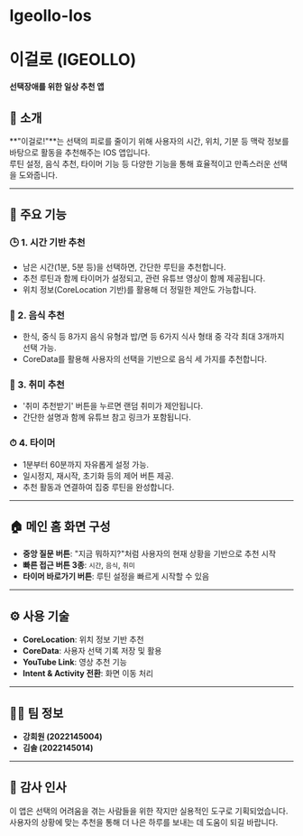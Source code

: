 # Igeollo-Ios

# 이걸로 (IGEOLLO)

**선택장애를 위한 일상 추천 앱**

## 📱 소개

**"이걸로!"**는 선택의 피로를 줄이기 위해 사용자의 시간, 위치, 기분 등 맥락 정보를 바탕으로 활동을 추천해주는 IOS 앱입니다.  
루틴 설정, 음식 추천, 타이머 기능 등 다양한 기능을 통해 효율적이고 만족스러운 선택을 도와줍니다.

---

## 🧠 주요 기능

### 🕒 1. 시간 기반 추천
- 남은 시간(1분, 5분 등)을 선택하면, 간단한 루틴을 추천합니다.
- 추천 루틴과 함께 타이머가 설정되고, 관련 유튜브 영상이 함께 제공됩니다.
- 위치 정보(CoreLocation 기반)를 활용해 더 정밀한 제안도 가능합니다.

### 🍱 2. 음식 추천
- 한식, 중식 등 8가지 음식 유형과 밥/면 등 6가지 식사 형태 중 각각 최대 3개까지 선택 가능.
- CoreData를 활용해 사용자의 선택을 기반으로 음식 세 가지를 추천합니다.

### 🎨 3. 취미 추천
- '취미 추천받기' 버튼을 누르면 랜덤 취미가 제안됩니다.
- 간단한 설명과 함께 유튜브 참고 링크가 포함됩니다.

### ⏱ 4. 타이머
- 1분부터 60분까지 자유롭게 설정 가능.
- 일시정지, 재시작, 초기화 등의 제어 버튼 제공.
- 추천 활동과 연결하여 집중 루틴을 완성합니다.

---

## 🏠 메인 홈 화면 구성

- **중앙 질문 버튼**: "지금 뭐하지?"처럼 사용자의 현재 상황을 기반으로 추천 시작
- **빠른 접근 버튼 3종**: `시간`, `음식`, `취미`
- **타이머 바로가기 버튼**: 루틴 설정을 빠르게 시작할 수 있음

---

## ⚙️ 사용 기술

- **CoreLocation**: 위치 정보 기반 추천
- **CoreData**: 사용자 선택 기록 저장 및 활용
- **YouTube Link**: 영상 추천 기능
- **Intent & Activity 전환**: 화면 이동 처리

---

## 🧑‍💻 팀 정보

- **강희원 (2022145004)**
- **김솔 (2022145014)**

---

## 🙏 감사 인사

이 앱은 선택의 어려움을 겪는 사람들을 위한 작지만 실용적인 도구로 기획되었습니다.  
사용자의 상황에 맞는 추천을 통해 더 나은 하루를 보내는 데 도움이 되길 바랍니다.
